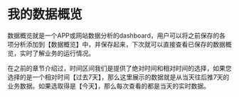# 我的数据概览

数据概览就是一个APP或网站数据分析的dashboard，用户可以将之前保存的各项分析添加到【数据概览】中，并保存起来，下次就可以直接查看已保存的数据概览，实时了解业务的运行情况。

在之前的章节介绍过，时间区间我们是提供了绝对时间和相对时间的选择，如果您选择的是一个相对时间【过去7天】，那么这里展示的数据就是从当天往后推7天的业务数据。如果选取得是【今天】，那么每次查看的都是当天的实时数据。